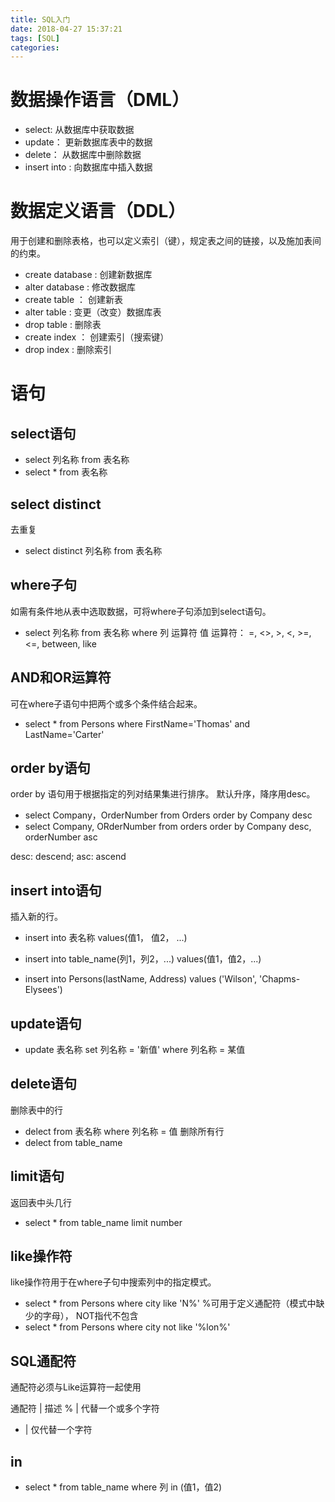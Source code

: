 ```yaml
--- 
title: SQL入门 
date: 2018-04-27 15:37:21
tags: [SQL]
categories: 
---
```

# 数据操作语言（DML）
- select: 从数据库中获取数据
- update： 更新数据库表中的数据 
- delete： 从数据库中删除数据
- insert into : 向数据库中插入数据

# 数据定义语言（DDL）
用于创建和删除表格，也可以定义索引（键），规定表之间的链接，以及施加表间的约束。

- create database : 创建新数据库
- alter database : 修改数据库
- create table ： 创建新表
- alter table : 变更（改变）数据库表
- drop table : 删除表
- create index ： 创建索引（搜索键）
- drop index : 删除索引

# 语句
## select语句
- select 列名称 from 表名称
- select * from 表名称

## select distinct
去重复
- select distinct 列名称 from 表名称

## where子句
如需有条件地从表中选取数据，可将where子句添加到select语句。
- select 列名称 from 表名称 where 列 运算符 值
运算符： =, <>, >, <, >=, <=, between, like

## AND和OR运算符
可在where子语句中把两个或多个条件结合起来。

- select * from Persons where FirstName='Thomas' and LastName='Carter'

## order by语句
order by 语句用于根据指定的列对结果集进行排序。
默认升序，降序用desc。

- select Company，OrderNumber from Orders order by Company desc
- select Company, ORderNumber from orders order by Company desc, orderNumber asc

desc: descend; asc: ascend

## insert into语句
插入新的行。
- insert into 表名称 values(值1， 值2， ...)
- insert into table_name(列1，列2，...) values(值1，值2，...)

- insert into Persons(lastName, Address) values ('Wilson', 'Chapms-Elysees')

## update语句
- update 表名称 set 列名称 = '新值' where 列名称 = 某值

## delete语句
删除表中的行
- delect from 表名称 where 列名称 = 值
删除所有行
- delect from table_name

## limit语句
返回表中头几行
- select * from table_name limit number

## like操作符
like操作符用于在where子句中搜索列中的指定模式。
- select * from Persons where city like 'N%'
%可用于定义通配符（模式中缺少的字母）， NOT指代不包含
- select * from Persons where city not like '%lon%'

## SQL通配符
通配符必须与Like运算符一起使用

通配符 | 描述
% | 代替一个或多个字符
- | 仅代替一个字符

## in
- select * from table_name where 列 in (值1，值2)
